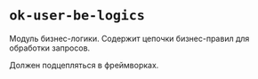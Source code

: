 # `ok-user-be-logics`

Модуль бизнес-логики. Содержит цепочки бизнес-правил для
обработки запросов.

Должен подцепляться в фреймворках.
